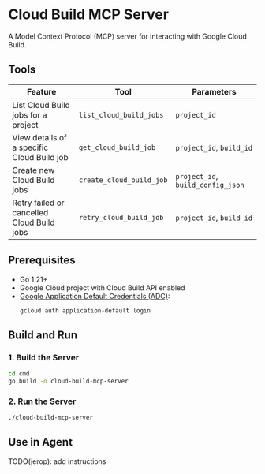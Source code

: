 # Cloud Build MCP Server

A Model Context Protocol (MCP) server for interacting with Google Cloud Build.

## Tools

| Feature                                   | Tool                | Parameters                                 |
|--------------------------------------------|--------------------------|---------------------------------------------|
| List Cloud Build jobs for a project        | `list_cloud_build_jobs`  | `project_id`                                |
| View details of a specific Cloud Build job | `get_cloud_build_job`    | `project_id`, `build_id`                    |
| Create new Cloud Build jobs                | `create_cloud_build_job` | `project_id`, `build_config_json`           |
| Retry failed or cancelled Cloud Build jobs | `retry_cloud_build_job`  | `project_id`, `build_id`                    |

## Prerequisites

- Go 1.21+
- Google Cloud project with Cloud Build API enabled
- [Google Application Default Credentials (ADC)](https://cloud.google.com/docs/authentication/provide-credentials-adc):
  ```sh
  gcloud auth application-default login
  ```

## Build and Run

### 1. Build the Server

```sh
cd cmd
go build -o cloud-build-mcp-server
```

### 2. Run the Server

```sh
./cloud-build-mcp-server
```

## Use in Agent

TODO(jerop): add instructions

